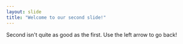 ```yaml
---
layout: slide
title: "Welcome to our second slide!"
---
```

Second isn't quite as good as the first.
Use the left arrow to go back!
